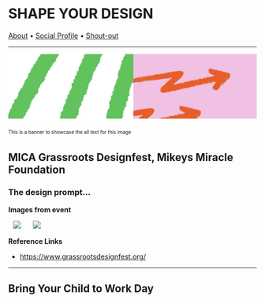 # SHAPE YOUR DESIGN
[About](https://github.com/shapeyourdesign/website/blob/main/about.md) • [Social Profile](https://twitter.com/shapeyourdesign) • [Shout-out](mailto:nickolas.brock@gmail.com)
___

<p align="center">
<img alt-text="Banner graphic from the MICA Grassroots DesignFest" src="MICA-banner.png">

</p>

<sup><sub>This is a banner to showcase the all text for this image</sub></sup>

## MICA Grassroots Designfest, Mikeys Miracle Foundation

### The design prompt...

**Images from event**

<p>
    <img src="https://picsum.photos/100/100" hspace="10" >
    <img src="https://picsum.photos/100/100" hspace="10" >
</p>

**Reference Links**
- https://www.grassrootsdesignfest.org/

---

## Bring Your Child to Work Day
